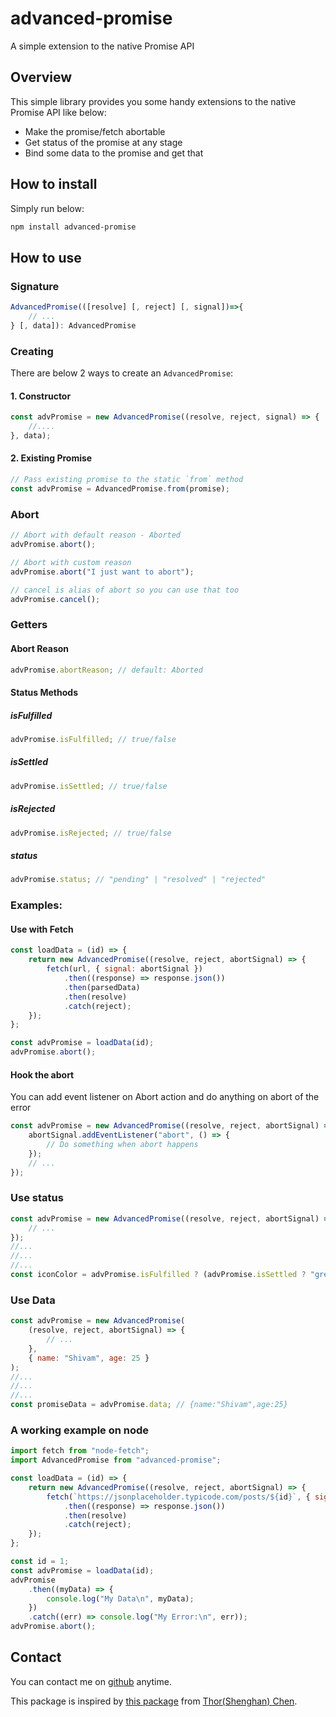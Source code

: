 # advanced-promise

A simple extension to the native Promise API

## Overview

This simple library provides you some handy extensions to the native Promise API like below:

-   Make the promise/fetch abortable
-   Get status of the promise at any stage
-   Bind some data to the promise and get that

## How to install

Simply run below:

```sh
npm install advanced-promise
```

## How to use

### Signature

```js
AdvancedPromise(([resolve] [, reject] [, signal])=>{
    // ...
} [, data]): AdvancedPromise
```

### Creating

There are below 2 ways to create an `AdvancedPromise`:

#### 1. Constructor

```js
const advPromise = new AdvancedPromise((resolve, reject, signal) => {
	//....
}, data);
```

#### 2. Existing Promise

```js
// Pass existing promise to the static `from` method
const advPromise = AdvancedPromise.from(promise);
```

### Abort

```js
// Abort with default reason - Aborted
advPromise.abort();

// Abort with custom reason
advPromise.abort("I just want to abort");

// cancel is alias of abort so you can use that too
advPromise.cancel();
```

### Getters

#### Abort Reason

```js
advPromise.abortReason; // default: Aborted
```

#### Status Methods

##### isFulfilled

```js
advPromise.isFulfilled; // true/false
```

##### isSettled

```js
advPromise.isSettled; // true/false
```

##### isRejected

```js
advPromise.isRejected; // true/false
```

##### status

```js
advPromise.status; // "pending" | "resolved" | "rejected"
```

### Examples:

#### Use with Fetch

```js
const loadData = (id) => {
	return new AdvancedPromise((resolve, reject, abortSignal) => {
		fetch(url, { signal: abortSignal })
			.then((response) => response.json())
			.then(parsedData)
			.then(resolve)
			.catch(reject);
	});
};

const advPromise = loadData(id);
advPromise.abort();
```

#### Hook the abort

You can add event listener on Abort action and do anything on abort of the error

```js
const advPromise = new AdvancedPromise((resolve, reject, abortSignal) => {
	abortSignal.addEventListener("abort", () => {
		// Do something when abort happens
	});
	// ...
});
```

### Use status

```js
const advPromise = new AdvancedPromise((resolve, reject, abortSignal) => {
	// ...
});
//...
//...
//...
const iconColor = advPromise.isFulfilled ? (advPromise.isSettled ? "green" : "red") : "orange";
```

### Use Data

```js
const advPromise = new AdvancedPromise(
	(resolve, reject, abortSignal) => {
		// ...
	},
	{ name: "Shivam", age: 25 }
);
//...
//...
//...
const promiseData = advPromise.data; // {name:"Shivam",age:25}
```

### A working example on node

```js
import fetch from "node-fetch";
import AdvancedPromise from "advanced-promise";

const loadData = (id) => {
	return new AdvancedPromise((resolve, reject, abortSignal) => {
		fetch(`https://jsonplaceholder.typicode.com/posts/${id}`, { signal: abortSignal })
			.then((response) => response.json())
			.then(resolve)
			.catch(reject);
	});
};

const id = 1;
const advPromise = loadData(id);
advPromise
	.then((myData) => {
		console.log("My Data\n", myData);
	})
	.catch((err) => console.log("My Error:\n", err));
advPromise.abort();
```

## Contact

You can contact me on [github](https://github.com/ShivamS136) anytime.

This package is inspired by [this package](https://github.com/zzdjk6/simple-abortable-promise) from [Thor(Shenghan) Chen](https://github.com/zzdjk6).
